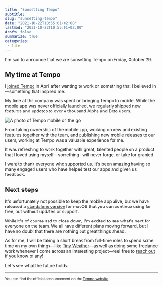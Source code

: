 ```yaml
---
title: "Sunsetting Tempo"
subtitle: 
slug: "sunsetting-tempo"
date: "2021-10-22T10:55:01+02:00"
lastmod: "2021-10-22T10:55:01+02:00"
draft: false
summarize: true
categories:
 - life
---
```


I'm sad to announce that we are sunsetting Tempo on Friday, October 29.

<!--more-->

## My time at Tempo

I [joined Tempo](https://alexandersandberg.com/joining-tempo/) in April after wanting to work on something that I believed in—something that inspired me.

My time at the company was spent on bringing Tempo to mobile. While the mobile app was never officially launched, we regularly shipped new features and updates to over a thousand Alpha and Beta users.

![A photo of Tempo mobile on the go](/img/tempo-mobile.png)

From taking ownership of the mobile app, working on new and existing features together with the team, and publishing new mobile releases to our users, working at Tempo was a valuable experience for me.

It was refreshing to work together with great, talented people on a product that I loved using myself—something I will never forget or take for granted.

I want to thank everyone who supported us. It's been amazing having so many engaged users who have helped test our apps and given us feedback.

## Next steps
It's unfortunately not possible to keep the mobile app alive, but we have released a [standalone version](https://yourtempo.co/#download) for macOS that you can continue using for free, but without updates or support.

While it's of course sad to close down, I'm excited to see what's next for everyone on the team. We all have different plans moving forward, but I have no doubt that there are nothing but great things ahead.

As for me, I will be taking a short break from full-time roles to spend some time on my own things—like [Tiny Weather](https://tinyweather.app)—as well as doing some freelance work whenever I come across an interesting project—feel free to [reach out](mailto:hi@alexandersandberg.com) if you know of any!

Let's see what the future holds.

---

<small>You can find the official announcement on the [Tempo website](https://www.yourtempo.co).</small>